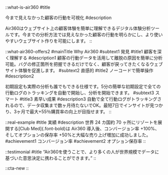 ::what-is-air360
#title
<!-- 不透明なユーザーの行動を可視化する -->
今まで見えなかった顧客の行動を可視化
#description
<!-- Air360はウェブサイト上の顧客体験を分析するツールです。今までのツールや分析方法ではわからなかったユーザーの行動を明らかにし、ユーザーフレンドリーなウェブサイトの作成をサポートします。 -->
<!-- なぜ購入しなかったの？なぜ離脱してしまったの？今の分析方法で答えは見つかりますか？ -->
Air360はウェブサイト上の顧客体験を簡単に理解できるデジタル体験分析ツールです。今までの分析方法では見えなかった顧客の行動を明らかにし、より使いやすいウェブサイト作りを可能にします。
::

::what-air360-offers2
#mainTitle
Why Air360
#subtext1
発見
#title1
顧客を深く理解する
#description1
顧客の行動データを活用して離脱の原因を簡単に分析可能。バグの修正箇所を把握できるだけでなく、顧客が戻ってきたくなるウェブサイト体験を促進します。
#subtext2
直感的
#title2
ノーコードで簡単操作
#description2
<!-- エンジニア不要！簡単な設定だけで分析を開始できます。
データ収集まで数ヶ月待たずに、リアルタイムで直ぐインサイトを得られます。 -->
<!-- 自動で全て行動ログがトラッキングされるので、データ収集まで数ヶ月待たないでOK。最短7日でインサイトが見つかり、3ヶ月で最大+55％購買率の向上が目指せます。 -->
初期設定も実際の分析も誰でもできる仕様です。5分の簡単な初期設定で全ての行動ログのトラッキングを自動で開始し、分析を開始できます。
#subtext3
スマート
#title3
素早い成果
#description3
自動で全て行動ログがトラッキングされるので、データ収集まで数ヶ月待たないでOK。最短7日でインサイトが見つかり、3ヶ月で最大+55％購買率の向上が目指せます。
::

::real-example
#title
実績
#description
世界 24 カ国約 70 ヶ所にリゾートを展開する[Club Med]{.font-bold}は Air360 導入後、コンバージョン率 +100%、そしてオプションの保存率 +50%と大幅な売り上げ増加に成功しました。
#achievement1
コンバージョン率
#achievement2
オプション保存率
::

::testimonial
#title
“Air360を使うことで、より多くの人が世界規模でデータに基づいた意思決定に携わることができます。”
::

::cta-new
::
